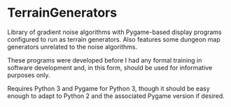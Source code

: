 TerrainGenerators
=================

Library of gradient noise algorithms with Pygame-based display programs
    configured to run as terrain generators. Also features some dungeon
    map generators unrelated to the noise algorithms.
    
These programs were developed before I had any formal training in software
    development and, in this form, should be used for informative purposes only.

Requires Python 3 and Pygame for Python 3, though it should be easy enough to
    adapt to Python 2 and the associated Pygame version if desired.
